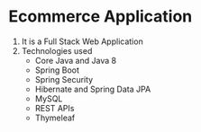 # Ecommerce Application
1. It is a Full Stack Web Application
2. Technologies used
    - Core Java and Java 8
    - Spring Boot
    - Spring Security
    - Hibernate and Spring Data JPA
    - MySQL
    - REST APIs
    - Thymeleaf

